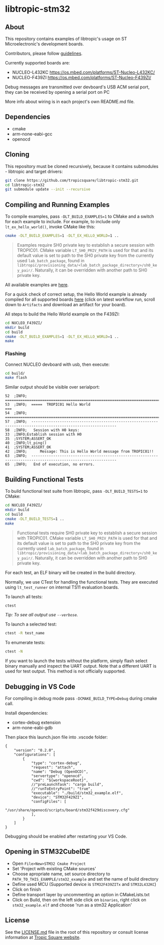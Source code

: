 # libtropic-stm32

## About

This repository contains examples of libtropic's usage on ST Microelectronic's development boards.

Contributors, please follow [guidelines](https://github.com/tropicsquare/libtropic-stm32/blob/master/CONTRIBUTING.md).

Currently supported boards are:
* NUCLEO-L432KC https://os.mbed.com/platforms/ST-Nucleo-L432KC/
* NUCLEO-F439ZI https://os.mbed.com/platforms/ST-Nucleo-F439ZI/


Debug messages are transmitted over devboard's USB ACM serial port, they can be received by opening a serial port on PC

More info about wiring is in each project's own README.md file.


## Dependencies

* cmake
* arm-none-eabi-gcc
* openocd

## Cloning

This repository must be cloned recursively, because it contains submodules - libtropic and target drivers:

```bash
git clone https://github.com/tropicsquare/libtropic-stm32.git
cd libtropic-stm32
git submodule update --init --recursive
```

## Compiling and Running Examples

To compile examples, pass `-DLT_BUILD_EXAMPLES=1` to CMake and a switch for each example to include. For example, to include only `lt_ex_hello_world()`, invoke CMake like this:
```bash
cmake -DLT_BUILD_EXAMPLES=1 -DLT_EX_HELLO_WORLD=1 ..
```
> Examples require SH0 private key to establish a secure session with TROPIC01. CMake variable `LT_SH0_PRIV_PATH` is used for that and its default value is set to path to the SH0 private key from the currently used `lab_batch_package`, found in `libtropic/provisioning_data/<lab_batch_package_directory>/sh0_key_pair/`. Naturally, it can be overridden with another path to SH0 private key.

All available examples are [here](https://github.com/tropicsquare/libtropic/tree/master/examples).

For a quick check of correct setup, the Hello World example is already compiled for all supported boards [here](https://github.com/tropicsquare/libtropic-stm32/actions/workflows/hello_world_artifact.yml) (click on latest workflow run, scroll down to `Artifacts` and download an artifact for your board).

All steps to build the Hello World example on the F439ZI:
```bash
cd NUCLEO_F439ZI/
mkdir build
cd build
cmake -DLT_BUILD_EXAMPLES=1 -DLT_EX_HELLO_WORLD=1 ..
make
```

### Flashing

Connect NUCLEO devboard with usb, then execute:

```bash
cd build/
make flash
```

Similar output should be visible over serialport:
```
52	;INFO;	=======================================================================
53	;INFO;	=====  TROPIC01 Hello World                                         ===
54	;INFO;	=======================================================================
57	;INFO;	-------------------------------------------------------------------------------------------------------------
58	;INFO;	 Session with H0 keys:
33	;INFO;Establish session with H0
35	;SYSTEM;ASSERT_OK
40	;INFO;lt_ping()
41	;SYSTEM;ASSERT_OK
42	;INFO;		Message: This is Hello World message from TROPIC01!!
63	;INFO;	-------------------------------------------------------------------------------------------------------------
65	;INFO;	 End of execution, no errors.

```

## Building Functional Tests
To build functional test suite from libtropic, pass `-DLT_BUILD_TESTS=1` to CMake:
```bash
cd NUCLEO_F439ZI/
mkdir build
cd build
cmake -DLT_BUILD_TESTS=1 ..
make
```

> Functional tests require SH0 private key to establish a secure session with TROPIC01. CMake variable `LT_SH0_PRIV_PATH` is used for that and its default value is set to path to the SH0 private key from the currently used `lab_batch_package`, found in `libtropic/provisioning_data/<lab_batch_package_directory>/sh0_key_pair/`. Naturally, it can be overridden with another path to SH0 private key.

For each test, an ELF binary will be created in the build directory.

Normally, we use CTest for handling the functional tests. They are executed using `lt_test_runner` on internal TS11 evaluation boards.

To launch all tests:
```bash
ctest
```
*Tip: To see all output use `--verbose`.*

To launch a selected test:
```bash
ctest -R test_name
```

To enumerate tests:
```bash
ctest -N
```

If you want to launch the tests without the platform, simply flash select binary manually and inspect
the UART output. Note that a different UART is used for test output. This method is not officially supported.

## Debugging in VS Code

For compiling in debug mode pass `-DCMAKE_BUILD_TYPE=Debug` during cmake call.

Install dependencies:

* cortex-debug extension
* arm-none-eabi-gdb

Then place this launch.json file into .vscode folder:

```
{
    "version": "0.2.0",
    "configurations": [
        {
            "type": "cortex-debug",
            "request": "attach",
            "name": "Debug (OpenOCD)",
            "servertype": "openocd",
            "cwd": "${workspaceRoot}",
            //"preLaunchTask": "cargo build",
            //"runToEntryPoint": "true",
            "executable": "./build/stm32_example.elf",
            "device": "STM32F429ZI",
            "configFiles": [
                "/usr/share/openocd/scripts/board/stm32f429discovery.cfg"
            ],
        }
    ]
}

```

Debugging should be enabled after restarting your VS Code.

## Opening in STM32CubeIDE

* Open `File>New>STM32 Cmake Project`
* Set 'Project with existing CMake sources'
* Choose apropriate name, set source directory to `PATH_TO_THIS_EXAMPLE/stm32_example` and set the name of build directory
* Define used MCU (Supported device is `STM32F439ZITx` and `STM32L432KC`)
* Click on finish
* Define transport layer by uncommenting an option in CMakeLists.txt
* Click on Build, then on the left side click on `binaries`, right click on `stm32_example.elf` and choose 'run as a stm32 Application'

## License

See the [LICENSE.md](LICENSE.md) file in the root of this repository or consult license information at [Tropic Square website](https://tropicsquare.com/license).